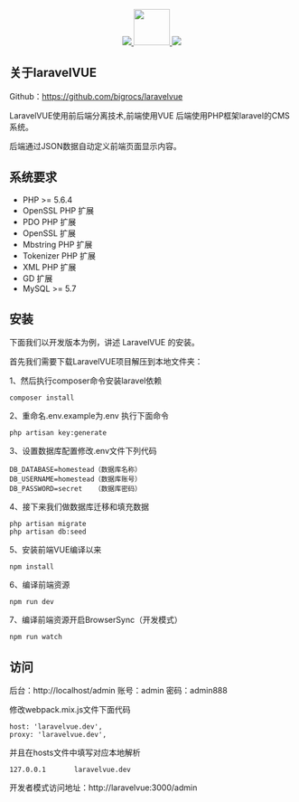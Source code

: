 <p align="center">
    <a href="https://github.com/laravel/laravel">
        <img src="https://laravel.com/assets/img/components/logo-laravel.svg">
    </a>
    <a href="https://github.com/vuejs/vue">
        <img width="64" src="https://vuejs.org/images/logo.png">
    </a>
    <a href="https://saucelabs.com/u/vuejs">
        <img src="https://saucelabs.com/browser-matrix/vuejs.svg">
    </a>
</p>


## 关于laravelVUE
Github：https://github.com/bigrocs/laravelvue

LaravelVUE使用前后端分离技术,前端使用VUE 后端使用PHP框架laravel的CMS系统。

后端通过JSON数据自动定义前端页面显示内容。


## 系统要求

- PHP >= 5.6.4
- OpenSSL PHP 扩展
- PDO PHP 扩展
- OpenSSL 扩展
- Mbstring PHP 扩展
- Tokenizer PHP 扩展
- XML PHP 扩展
- GD 扩展
- MySQL >= 5.7

## 安装
下面我们以开发版本为例，讲述 LaravelVUE 的安装。

首先我们需要下载LaravelVUE项目解压到本地文件夹：

1、然后执行composer命令安装laravel依赖
```
composer install
```
2、重命名.env.example为.env 执行下面命令
```
php artisan key:generate
```
3、设置数据库配置修改.env文件下列代码
```
DB_DATABASE=homestead（数据库名称）
DB_USERNAME=homestead（数据库账号）
DB_PASSWORD=secret   （数据库密码）
```
4、接下来我们做数据库迁移和填充数据
```
php artisan migrate
php artisan db:seed
```
5、安装前端VUE编译以来
```
npm install
```
6、编译前端资源
```
npm run dev
```
7、编译前端资源开启BrowserSync（开发模式）
```
npm run watch
```
## 访问
后台：http://localhost/admin 账号：admin 密码：admin888

修改webpack.mix.js文件下面代码
```
host: 'laravelvue.dev',
proxy: 'laravelvue.dev',
```
并且在hosts文件中填写对应本地解析
```
127.0.0.1       laravelvue.dev
```
开发者模式访问地址：http://laravelvue:3000/admin
